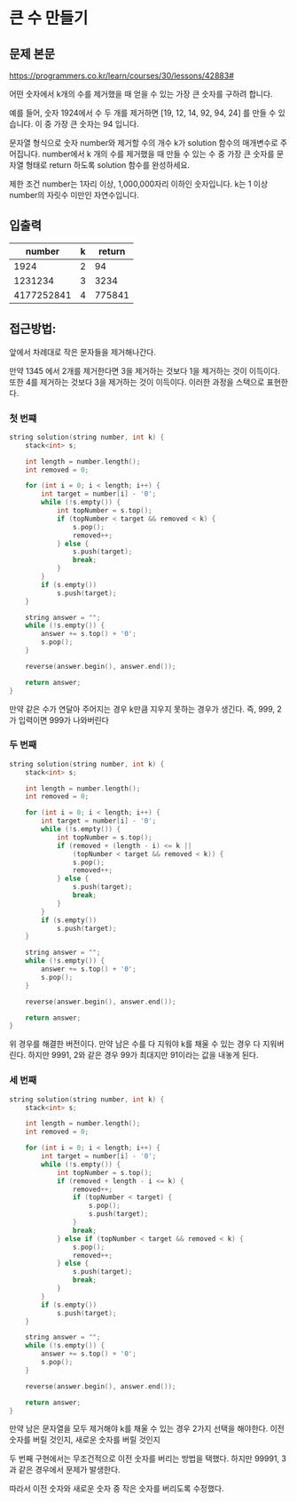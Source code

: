# 큰 수 만들기

## 문제 본문

https://programmers.co.kr/learn/courses/30/lessons/42883#

어떤 숫자에서 k개의 수를 제거했을 때 얻을 수 있는 가장 큰 숫자를 구하려 합니다.

예를 들어, 숫자 1924에서 수 두 개를 제거하면 [19, 12, 14, 92, 94, 24] 를 만들 수 있습니다. 이 중 가장 큰 숫자는 94 입니다.

문자열 형식으로 숫자 number와 제거할 수의 개수 k가 solution 함수의 매개변수로 주어집니다. number에서 k 개의 수를 제거했을 때 만들 수 있는 수 중 가장 큰 숫자를 문자열 형태로 return 하도록 solution 함수를 완성하세요.

제한 조건
number는 1자리 이상, 1,000,000자리 이하인 숫자입니다.
k는 1 이상 number의 자릿수 미만인 자연수입니다.

## 입출력

| number     | k   | return |
| ---------- | --- | ------ |
| 1924       | 2   | 94     |
| 1231234    | 3   | 3234   |
| 4177252841 | 4   | 775841 |



## 접근방법:

앞에서 차례대로 작은 문자들을 제거해나간다.

만약 1345 에서 2개를 제거한다면 3을 제거하는 것보다 1을 제거하는 것이 이득이다. 또한 4를 제거하는 것보다 3을 제거하는 것이 이득이다. 이러한 과정을 스택으로 표현한다.

### 첫 번쨰

```c++
string solution(string number, int k) {
    stack<int> s;

    int length = number.length();
    int removed = 0;

    for (int i = 0; i < length; i++) {
        int target = number[i] - '0';
        while (!s.empty()) {
            int topNumber = s.top();
            if (topNumber < target && removed < k) {
                s.pop();
                removed++;
            } else {
                s.push(target);
                break;
            }
        }
        if (s.empty())
            s.push(target);
    }

    string answer = "";
    while (!s.empty()) {
        answer += s.top() + '0';
        s.pop();
    }

    reverse(answer.begin(), answer.end());

    return answer;
}
```

만약 같은 수가 연달아 주어지는 경우 k만큼 지우지 못하는 경우가 생긴다. 즉, 999, 2가 입력이면 999가 나와버린다

### 두 번째

```cpp
string solution(string number, int k) {
    stack<int> s;

    int length = number.length();
    int removed = 0;

    for (int i = 0; i < length; i++) {
        int target = number[i] - '0';
        while (!s.empty()) {
            int topNumber = s.top();
            if (removed + (length - i) <= k ||
                (topNumber < target && removed < k)) {
                s.pop();
                removed++;
            } else {
                s.push(target);
                break;
            }
        }
        if (s.empty())
            s.push(target);
    }

    string answer = "";
    while (!s.empty()) {
        answer += s.top() + '0';
        s.pop();
    }

    reverse(answer.begin(), answer.end());

    return answer;
}
```

위 경우를 해결한 버전이다. 만약 남은 수를 다 지워야 k를 채울 수 있는 경우 다 지워버린다. 하지만 9991, 2와 같은 경우 99가 최대지만 91이라는 값을 내놓게 된다.

### 세 번째

```cpp
string solution(string number, int k) {
    stack<int> s;

    int length = number.length();
    int removed = 0;

    for (int i = 0; i < length; i++) {
        int target = number[i] - '0';
        while (!s.empty()) {
            int topNumber = s.top();
            if (removed + length - i <= k) {
                removed++;
                if (topNumber < target) {
                    s.pop();
                    s.push(target);
                }
                break;
            } else if (topNumber < target && removed < k) {
                s.pop();
                removed++;
            } else {
                s.push(target);
                break;
            }
        }
        if (s.empty())
            s.push(target);
    }

    string answer = "";
    while (!s.empty()) {
        answer += s.top() + '0';
        s.pop();
    }

    reverse(answer.begin(), answer.end());

    return answer;
}
```

만약 남은 문자열을 모두 제거해야 k를 채울 수 있는 경우 2가지 선택을 해야한다. 이전 숫자를 버릴 것인지, 새로운 숫자를 버릴 것인지

두 번째 구현에서는 무조건적으로 이전 숫자를 버리는 방법을 택했다. 하지만 99991, 3과 같은 경우에서 문제가 발생한다.

따라서 이전 숫자와 새로운 숫자 중 작은 숫자를 버리도록 수정했다.